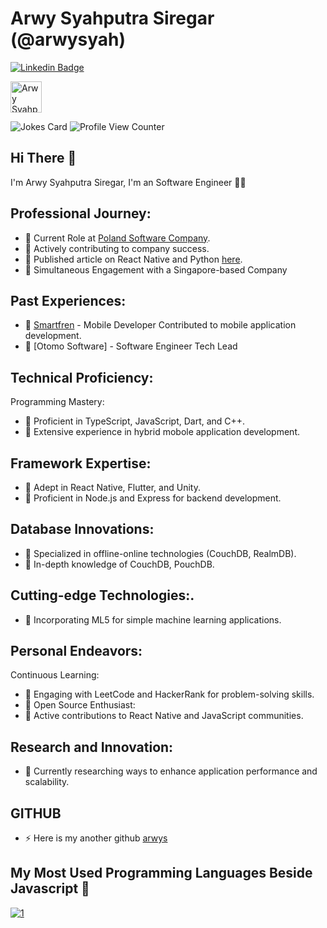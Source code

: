 # Arwy Syahputra Siregar (@arwysyah) 

[![Linkedin Badge](https://img.shields.io/badge/-arwysyahputra-blue?style=flat-square&logo=Linkedin&logoColor=white&link=https://www.linkedin.com/in/arwysyah/)](https://www.linkedin.com/in/arwysyah/)

  <a href="https://dev.to/arwysyah">
  <img src="https://d2fltix0v2e0sb.cloudfront.net/dev-badge.svg" alt="Arwy Syahputra Siregar's DEV Profile" height="50" width="50">

</a>

![Jokes Card](https://readme-jokes.vercel.app/api)
![Profile View Counter](https://komarev.com/ghpvc/?username=arwysyah)


## Hi There 👋

I'm Arwy Syahputra Siregar, I'm an Software Engineer 👨‍💻


## Professional Journey:
- 🔭 Current Role at [Poland Software Company](https://expans.io). 
- 🔭 Actively contributing to company success.
- 🔭 Published article on React Native and Python [here](https://expans.io/2022/11/04/react-native-and-python-run-python-script-on-the-frontend-side/).
- 🔭 Simultaneous Engagement with a Singapore-based Company

## Past Experiences:
- 🔭 [Smartfren](https://www.smartfren.com/) - Mobile Developer
Contributed to mobile application development.
- 🔭 [Otomo Software] - Software Engineer Tech Lead

## Technical Proficiency:
Programming Mastery:
- 🔭 Proficient in TypeScript, JavaScript, Dart, and C++.
- 🔭 Extensive experience in hybrid mobole application development.

## Framework Expertise:
- 🔭 Adept in React Native, Flutter, and Unity.
- 🔭 Proficient in Node.js and Express for backend development.

## Database Innovations:
- 🔭 Specialized in offline-online technologies (CouchDB, RealmDB).
- 🔭 In-depth knowledge of CouchDB, PouchDB.
  
## Cutting-edge Technologies:.
- 🔭 Incorporating ML5 for simple machine learning applications.

## Personal Endeavors:
Continuous Learning:
- 🔭 Engaging with LeetCode and HackerRank for problem-solving skills.
- 🔭 Open Source Enthusiast:
- 🔭 Active contributions to React Native and JavaScript communities.
 
## Research and Innovation:
- 🔭 Currently researching ways to enhance application performance and scalability.

## GITHUB
- ⚡ Here is my another github   [arwys](https://github.com/arwys)

## My Most Used Programming Languages Beside Javascript 👋
[![1](https://github-readme-stats.vercel.app/api/top-langs?username=arwysyah&hide=html,scss,stylus,blade,objective-c,jupyter%20notebook,python,css,shell,javascript,batchfile,ruby,starlark,dockerfile&theme=blue-green&show_icons=true)](https://github.com/arwysyah)

